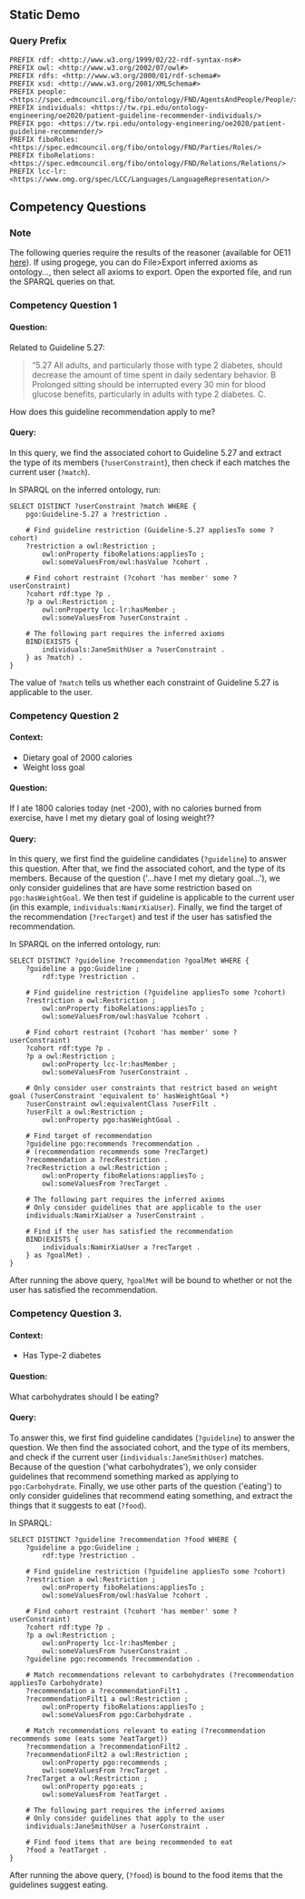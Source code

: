 ---
---

## Static Demo

### Query Prefix
```sparql
PREFIX rdf: <http://www.w3.org/1999/02/22-rdf-syntax-ns#>
PREFIX owl: <http://www.w3.org/2002/07/owl#>
PREFIX rdfs: <http://www.w3.org/2000/01/rdf-schema#> 
PREFIX xsd: <http://www.w3.org/2001/XMLSchema#>
PREFIX people: <https://spec.edmcouncil.org/fibo/ontology/FND/AgentsAndPeople/People/> 
PREFIX individuals: <https://tw.rpi.edu/ontology-engineering/oe2020/patient-guideline-recommender-individuals/> 
PREFIX pgo: <https://tw.rpi.edu/ontology-engineering/oe2020/patient-guideline-recommender/>
PREFIX fiboRoles: <https://spec.edmcouncil.org/fibo/ontology/FND/Parties/Roles/>
PREFIX fiboRelations: <https://spec.edmcouncil.org/fibo/ontology/FND/Relations/Relations/>
PREFIX lcc-lr: <https://www.omg.org/spec/LCC/Languages/LanguageRepresentation/>
```

## Competency Questions

### Note
The following queries require the results of the reasoner (available for OE11 [here](https://gist.github.com/mailmindlin/18cde4c5c39d9966d75d034a8fa45fd0)). If using progege, you can do File>Export inferred axioms as ontology..., then select all axioms to export. Open the exported file, and run the SPARQL queries on that.

### Competency Question 1
#### Question:

Related to Guideline 5.27:
> “5.27 All adults, and particularly those with type 2 diabetes, should decrease the amount of time spent in daily sedentary behavior. B Prolonged sitting should be interrupted every 30 min for blood glucose benefits, particularly in adults with type 2 diabetes. C.

How does this guideline recommendation apply to me?

#### Query:
In this query, we find the associated cohort to Guideline 5.27 and extract the type of its members (`?userConstraint`), then check if each matches the current user (`?match`).

In SPARQL on the inferred ontology, run:
```sparql
SELECT DISTINCT ?userConstraint ?match WHERE {
	pgo:Guideline-5.27 a ?restriction .
  
	# Find guideline restriction (Guideline-5.27 appliesTo some ?cohort)
	?restriction a owl:Restriction ;
		owl:onProperty fiboRelations:appliesTo ;
		owl:someValuesFrom/owl:hasValue ?cohort .
    
	# Find cohort restraint (?cohort 'has member' some ?userConstraint)
	?cohort rdf:type ?p .
	?p a owl:Restriction ;
		owl:onProperty lcc-lr:hasMember ;
		owl:someValuesFrom ?userConstraint .
	
	# The following part requires the inferred axioms
	BIND(EXISTS {
		individuals:JaneSmithUser a ?userConstraint .
	} as ?match) .
}
```

The value of `?match` tells us whether each constraint of Guideline 5.27 is applicable to the user.

### Competency Question 2

#### Context:
 - Dietary goal of 2000 calories
 - Weight loss goal

#### Question:

If I ate 1800 calories today (net -200), with no calories burned from exercise, have I met my dietary goal of losing weight??

#### Query:
In this query, we first find the guideline candidates (`?guideline`) to answer this question. After that, we find the associated cohort, and the type of its members. Because of the question ('...have I met my dietary goal...'), we only consider guidelines that are have some restriction based on `pgo:hasWeightGoal`. We then test if guideline is applicable to the current user (in this example, `individuals:NamirXiaUser`). Finally, we find the target of the recommendation (`?recTarget`) and test if the user has satisfied the recommendation.

In SPARQL on the inferred ontology, run:
```sparql
SELECT DISTINCT ?guideline ?recommendation ?goalMet WHERE {
	?guideline a pgo:Guideline ;
		rdf:type ?restriction .

	# Find guideline restriction (?guideline appliesTo some ?cohort)
	?restriction a owl:Restriction ;
		owl:onProperty fiboRelations:appliesTo ;
		owl:someValuesFrom/owl:hasValue ?cohort .

	# Find cohort restraint (?cohort 'has member' some ?userConstraint)
	?cohort rdf:type ?p .
	?p a owl:Restriction ;
		owl:onProperty lcc-lr:hasMember ;
		owl:someValuesFrom ?userConstraint .

	# Only consider user constraints that restrict based on weight goal (?userConstraint 'equivalent to' hasWeightGoal *)
	?userConstraint owl:equivalentClass ?userFilt .
	?userFilt a owl:Restriction ;
		owl:onProperty pgo:hasWeightGoal .

	# Find target of recommendation
	?guideline pgo:recommends ?recommendation .
	# (recommendation recommends some ?recTarget)
	?recommendation a ?recRestriction .
	?recRestriction a owl:Restriction ;
		owl:onProperty fiboRelations:appliesTo ;
		owl:someValuesFrom ?recTarget .
	
	# The following part requires the inferred axioms
	# Only consider guidelines that are applicable to the user
	individuals:NamirXiaUser a ?userConstraint .

	# Find if the user has satisfied the recommendation
	BIND(EXISTS {
		individuals:NamirXiaUser a ?recTarget .
	} as ?goalMet) .
}
```

After running the above query, `?goalMet` will be bound to whether or not the user has satisfied the recommendation.

### Competency Question 3.

#### Context:
 - Has Type-2 diabetes

#### Question:

What carbohydrates should I be eating?

#### Query:
To answer this, we first find guideline candidates (`?guideline`) to answer the question. We then find the associated cohort, and the type of its members, and check if the current user (`individuals:JaneSmithUser`) matches. Because of the question ('what carbohydrates'), we only consider guidelines that recommend something marked as applying to `pgo:Carbohydrate`. Finally, we use other parts of the question ('eating') to only consider guidelines that recommend eating something, and extract the things that it suggests to eat (`?food`).

In SPARQL:
```sparql
SELECT DISTINCT ?guideline ?recommendation ?food WHERE {
	?guideline a pgo:Guideline ;
		rdf:type ?restriction .

	# Find guideline restriction (?guideline appliesTo some ?cohort)
	?restriction a owl:Restriction ;
		owl:onProperty fiboRelations:appliesTo ;
		owl:someValuesFrom/owl:hasValue ?cohort .

	# Find cohort restraint (?cohort 'has member' some ?userConstraint)
	?cohort rdf:type ?p .
	?p a owl:Restriction ;
		owl:onProperty lcc-lr:hasMember ;
		owl:someValuesFrom ?userConstraint .
	?guideline pgo:recommends ?recommendation .

	# Match recommendations relevant to carbohydrates (?recommendation appliesTo Carbohydrate)
	?recommendation a ?recommendationFilt1 .
	?recommendationFilt1 a owl:Restriction ;
		owl:onProperty fiboRelations:appliesTo ;
		owl:someValuesFrom pgo:Carbohydrate .
  
	# Match recommendations relevant to eating (?recommendation recommends some (eats some ?eatTarget))
	?recommendation a ?recommendationFilt2 .
	?recommendationFilt2 a owl:Restriction ;
		owl:onProperty pgo:recommends ;
		owl:someValuesFrom ?recTarget .
	?recTarget a owl:Restriction ;
		owl:onProperty pgo:eats ;
		owl:someValuesFrom ?eatTarget .
	
	# The following part requires the inferred axioms
	# Only consider guidelines that apply to the user
	individuals:JaneSmithUser a ?userConstraint .
	
	# Find food items that are being recommended to eat
	?food a ?eatTarget .
}
```

After running the above query, (`?food`) is bound to the food items that the guidelines suggest eating.
